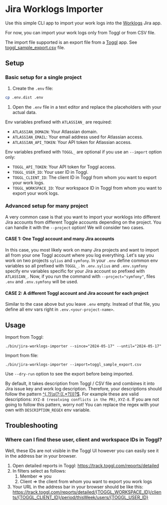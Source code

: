 # Jira Worklogs Importer

Use this simple CLI app to import your work logs into the [Worklogs](https://marketplace.atlassian.com/apps/1219004/worklogs-time-tracking-and-reports) Jira app.

For now, you can import your work logs only from Toggl or from CSV file.

The import file supported is an export file from a [Toggl](https://toggl.com) app. See [toggl_sample_export.csv](toggl_sample_export.csv) file.

## Setup

### Basic setup for a single project

1. Create the `.env` file:
```bash
cp .env.dist .env
```

1. Open the `.env` file in a text editor and replace the placeholders with your actual data.

Env variables prefixed with `ATLASSIAN_` are required:
* `ATLASSIAN_DOMAIN`: Your Atlassian domain.
* `ATLASSIAN_EMAIL`: Your email address used for Atlassian access.
* `ATLASSIAN_API_TOKEN`: Your API token for Atlassian access.

Env variables prefixed with `TOGGL_` are optional if you use an `--import` option only:
* `TOGGL_API_TOKEN`: Your API token for Toggl access.
* `TOGGL_USER_ID`: Your user ID in Toggl.
* `TOGGL_CLIENT_ID`: The client ID in Toggl from whom you want to export your work logs.
* `TOGGL_WORKSPACE_ID`: Your workspace ID in Toggl from whom you want to export your work logs.

### Advanced setup for many project

A very common case is that you want to import your worklogs into different Jira accounts from different Toggle accounts
depending on the project. You can handle it with the `--project` option! We will consider two cases.

#### CASE 1: One Toggl account and many Jira accounts

In this case, you most likely work on many Jira projects and want to import all from your one Toggl account where you
log everything. Let's say you work on two projects `sylius` and `symfony`. In your `.env` define common env variables so
all prefixed with `TOGGL_`. In `.env.sylius` and `.env.symfony` specify env variables specific for your Jira account so
prefixed with `ATLASSIAN_`. Now, if you run the command with `--project="symfony"`, files `.env` and `.env.symfony` will
be used.

#### CASE 2: A different Toggl account and Jira account for each project

Similar to the case above but you leave `.env` empty. Instead of that file, you define all env vars right in
`.env.<your-project-name>`.


## Usage

Import from Toggl:
```
./bin/jira-worklogs-importer --since="2024-05-17" --until="2024-05-17"
```

Import from file:
```
./bin/jira-worklogs-importer --import=toggl_sample_export.csv
```

Use `--dry-run` option to see the export before being imported.

By default, it takes description from Toggl / CSV file and combines it into Jira issue key and work log description.
Therefore, your descriptions should follow the pattern [^(.*?)\s*(?:\((.*?)\))?$](https://regex101.com/r/YUvRCq/1). For
example these are valid descriptions: `XYZ-8 (resolving conflicts in the PR)`, `XYZ-8`.
If you are not going to follow this pattern, worry not! You can replace the regex with your own with `DESCRIPTION_REGEX`
env variable.

## Troubleshooting

### Where can I find these user, client and workspace IDs in Toggl?

Well, these IDs are not visible in the Toggl UI however you can easily see it in the address bar in your browser.

1. Open detailed reports in Toggl: https://track.toggl.com/reports/detailed
2. In filters select as follows:
   1. Member => you
   2. Client => the client from whom you want to export you work logs
3. Your URL in the address bar in your browser should be like this: https://track.toggl.com/reports/detailed/{TOGGL_WORKSPACE_ID}/clients/{TOGGL_CLIENT_ID}/period/thisWeek/users/{TOGGL_USER_ID}
